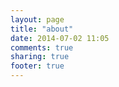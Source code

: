 ```yaml
---
layout: page
title: "about"
date: 2014-07-02 11:05
comments: true
sharing: true
footer: true
---
```


